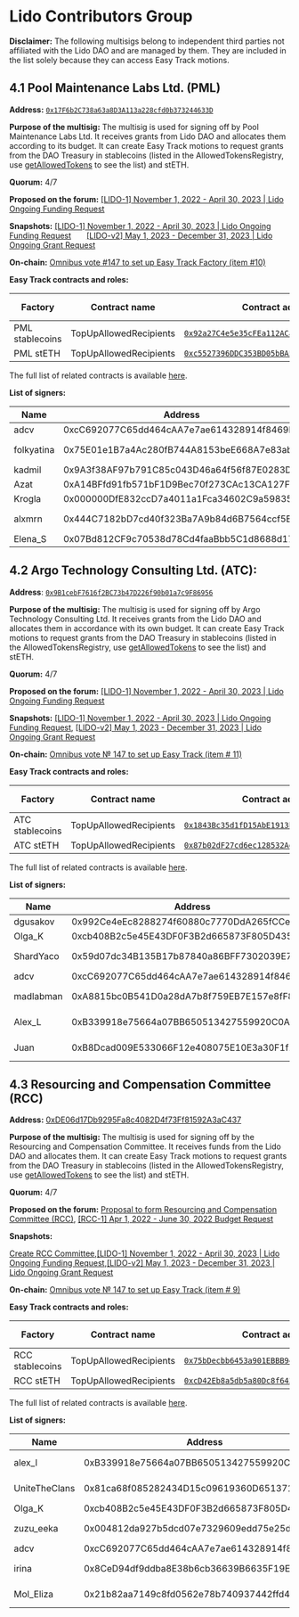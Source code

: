 # Lido Contributors Group 

**Disclaimer:** The following multisigs belong to independent third parties not affiliated with the Lido DAO and are managed by them. They are included in the list solely because they can access Easy Track motions.

## 4.1 Pool Maintenance Labs Ltd. (PML)

**Address:** [`0x17F6b2C738a63a8D3A113a228cfd0b373244633D`](https://app.safe.global/settings/setup?safe=eth:0x17F6b2C738a63a8D3A113a228cfd0b373244633D)

**Purpose of the multisig:**
The multisig is used for signing off by Pool Maintenance Labs Ltd. 
It receives grants from Lido DAO and allocates them according to its budget. 
It can create Easy Track motions to request grants from the DAO Treasury in stablecoins (listed in the AllowedTokensRegistry, use [getAllowedTokens](https://etherscan.io/address/0x4ac40c34f8992bb1e5e856a448792158022551ca#readContract#F6) to see the list) and stETH.

**Quorum:** 4/7

**Proposed on the forum:** [[LIDO-1] November 1, 2022 - April 30, 2023 | Lido Ongoing Funding Request](https://research.lido.fi/t/lido-1-november-1-2022-april-30-2023-lido-ongoing-funding-request/3133)

**Snapshots:** [[LIDO-1] November 1, 2022 - April 30, 2023 | Lido Ongoing Funding Request](https://snapshot.org/#/lido-snapshot.eth/proposal/0xce01f9f6521b7873e1fd59564b64ee13f4d2dfd5251c996e61ed4258df9de685)	       [[LIDO-v2] May 1, 2023 - December 31, 2023 | Lido Ongoing Grant Request](https://snapshot.org/#/lido-snapshot.eth/proposal/0xdf57d5600ca8c0485a17de035afffe3b918e6059a6ba10bec71fb04f4041b41d)

**On-chain:** [Omnibus vote #147 to set up Easy Track Factory (item #10)](https://vote.lido.fi/vote/147) 

**Easy Track contracts and roles:**

| Factory         | Contract name           | Contract address | Multisig role |
|-----------------|-------------------------|-----------------|---------------|
| PML stablecoins | TopUpAllowedRecipients  | [`0x92a27C4e5e35cFEa112ACaB53851Ec70e2D99a8D`](https://etherscan.io/address/0x92a27C4e5e35cFEa112ACaB53851Ec70e2D99a8D#readContract) | trustedcaller |
| PML stETH       | TopUpAllowedRecipients  | [`0xc5527396DDC353BD05bBA578aDAa1f5b6c721136`](https://etherscan.io/address/0xc5527396DDC353BD05bBA578aDAa1f5b6c721136#readContract) | trustedcaller |

The full list of related contracts is available [here](https://docs.lido.fi/deployed-contracts/#easy-track-factories-for-token-transfers).

**List of signers:**

| Name | Address | Verification | Public verification |
| --- | --- | --- | --- |
| adcv | 0xcC692077C65dd464cAA7e7ae614328914f8469b3 | https://etherscan.io/verifySig/11698 | https://twitter.com/adcv_/status/1587404360476237829 |
| folkyatina | 0x75E01e1B7a4Ac280fB744A8153beE668A7e83abd | https://etherscan.io/verifySig/11759 | https://twitter.com/folkyatina/status/1587738950453665792?s=20&t=-I_3fftZemHuesIMVrof3Q |
| kadmil | 0x9A3f38AF97b791C85c043D46a64f56f87E0283D4 | https://etherscan.io/verifySig/17851 | https://twitter.com/kadmil_eth/status/1655865828544266242 |
| Azat | 0xA14BFfd91fb571bF1D9Bec70f273CAc13CA127Fa | https://etherscan.io/verifySig/11715 | https://twitter.com/mymphe/status/1587330426204569602 |
| Krogla | 0x000000DfE832ccD7a4011a1Fca34602C9a598353 | https://etherscan.io/verifySig/11723 | https://twitter.com/_krogla/status/1587487599328985088 |
| alxmrn | 0x444C7182bD7cd40f323Ba7A9b84d6B7564ccf5EC | https://etherscan.io/verifySig/251892 | https://research.lido.fi/t/lido-1-november-1-2022-april-30-2023-lido-ongoing-funding-request/3133/31 |
| Elena_S | 0x07Bd812CF9c70538d78Cd4faaBbb5C1d8688d173 | https://etherscan.io/verifySig/260027 | https://x.com/Elen0sh/status/1853404050131206237 |

## 4.2 Argo Technology Consulting Ltd. (ATC):

**Address**: [`0x9B1cebF7616f2BC73b47D226f90b01a7c9F86956`](https://app.safe.global/settings/setup?safe=eth:0x9B1cebF7616f2BC73b47D226f90b01a7c9F86956)

**Purpose of the multisig:** 
The multisig is used for signing off by Argo Technology Consulting Ltd. 
It receives grants from the Lido DAO and allocates them in accordance with its own budget. 
It can create Easy Track motions to request grants from the DAO Treasury in stablecoins (listed in the AllowedTokensRegistry, use [getAllowedTokens](https://etherscan.io/address/0x4ac40c34f8992bb1e5e856a448792158022551ca#readContract#F6) to see the list) and stETH.

**Quorum:** 4/7

**Proposed on the forum:** [[LIDO-1] November 1, 2022 - April 30, 2023 | Lido Ongoing Funding Request](https://research.lido.fi/t/lido-1-november-1-2022-april-30-2023-lido-ongoing-funding-request/3133)

**Snapshots:** [[LIDO-1] November 1, 2022 - April 30, 2023 | Lido Ongoing Funding Request](https://snapshot.org/#/lido-snapshot.eth/proposal/0xce01f9f6521b7873e1fd59564b64ee13f4d2dfd5251c996e61ed4258df9de685), [[LIDO-v2] May 1, 2023 - December 31, 2023 | Lido Ongoing Grant Request](https://snapshot.org/#/lido-snapshot.eth/proposal/0xdf57d5600ca8c0485a17de035afffe3b918e6059a6ba10bec71fb04f4041b41d)

**On-chain:** [Omnibus vote № 147 to set up Easy Track (item # 11)](https://vote.lido.fi/vote/147)

**Easy Track contracts and roles:**

| Factory         | Contract name           | Contract address | Multisig role |
|-----------------|-------------------------|-----------------|---------------|
| ATC stablecoins | TopUpAllowedRecipients  | [`0x1843Bc35d1fD15AbE1913b9f72852a79457C42Ab`](https://etherscan.io/address/0x1843Bc35d1fD15AbE1913b9f72852a79457C42Ab#readContract) | trustedcaller |
| ATC stETH       | TopUpAllowedRecipients  | [`0x87b02dF27cd6ec128532Add7C8BC19f62E6f1fB9`](https://etherscan.io/address/0x87b02dF27cd6ec128532Add7C8BC19f62E6f1fB9#readContract) | trustedcaller |

The full list of related contracts is available [here](https://docs.lido.fi/deployed-contracts/#easy-track-factories-for-token-transfers).

**List of signers:**

| Name | Address | Verification | Public verification |
| --- | --- | --- | --- |
| dgusakov | 0x992Ce4eEc8288274f60880c7770DdA265fCCe610 | https://etherscan.io/verifySig/14263 | https://twitter.com/d_gusakov/status/1587741730920611845 |
| Olga_K | 0xcb408B2c5e45E43DF0F3B2d665873F805D435598 | https://etherscan.io/verifySig/259922 | https://x.com/itmamuramgk28/status/1852329630184755658 |
| ShardYaco | 0x59d07dc34B135B17b87840a86BFF7302039E7EDf | https://etherscan.io/verifySig/11733 | https://twitter.com/shardyaco/status/1587222297936633857?s=61&t=zNY2z0koPK_WF8W9MSgaww |
| adcv | 0xcC692077C65dd464cAA7e7ae614328914f8469b3 | https://etherscan.io/verifySig/11698 | https://twitter.com/adcv_/status/1587404360476237829 |
| madlabman | 0xA8815bc0B541D0a28dA7b8f759EB7E157e8fF8b0 | https://etherscan.io/verifySig/16459 | https://research.lido.fi/t/lido-1-november-1-2022-april-30-2023-lido-ongoing-funding-request/3133/26 |
| Alex_L | 0xB339918e75664a07BB650513427559920C0A0F6C | https://etherscan.io/verifySig/16458 | https://research.lido.fi/t/lido-1-november-1-2022-april-30-2023-lido-ongoing-funding-request/3133/25 |
| Juan | 0xB8Dcad009E533066F12e408075E10E3a30F1f15A | https://etherscan.io/verifySig/246897 | https://research.lido.fi/t/lido-1-november-1-2022-april-30-2023-lido-ongoing-funding-request/3133/29 |

## 4.3 Resourcing and Compensation Committee (RCC)

**Address:** [0xDE06d17Db9295Fa8c4082D4f73Ff81592A3aC437](https://app.safe.global/settings/setup?safe=eth:0xDE06d17Db9295Fa8c4082D4f73Ff81592A3aC437)[](https://etherscan.io/address/0xDE06d17Db9295Fa8c4082D4f73Ff81592A3aC437)

**Purpose of the multisig:** 
The multisig is used for signing off by the Resourcing and Compensation Committee.
It receives funds from the Lido DAO and allocates them. 
It can create Easy Track motions to request grants from the DAO Treasury in stablecoins (listed in the AllowedTokensRegistry, use [getAllowedTokens](https://etherscan.io/address/0x4ac40c34f8992bb1e5e856a448792158022551ca#readContract#F6) to see the list) and stETH.

**Quorum:** 4/7

**Proposed on the forum:** [Proposal to form Resourcing and Compensation Committee (RCC)](https://research.lido.fi/t/proposal-to-form-resourcing-and-compensation-committee-rcc/1767), [[RCC-1] Apr 1, 2022 - June 30, 2022 Budget Request](https://research.lido.fi/t/rcc-1-apr-1-2022-june-30-2022-budget-request/1980)

**Snapshots:**

[Create RCC Committee](https://snapshot.org/#/lido-snapshot.eth/proposal/0x008ce8f95382c70216820a39d717c6b494348aa474917b6351819af527bc2a54),[[LIDO-1] November 1, 2022 - April 30, 2023 | Lido Ongoing Funding Request](https://snapshot.org/#/lido-snapshot.eth/proposal/0xce01f9f6521b7873e1fd59564b64ee13f4d2dfd5251c996e61ed4258df9de685),[[LIDO-v2] May 1, 2023 - December 31, 2023 | Lido Ongoing Grant Request](https://snapshot.org/#/lido-snapshot.eth/proposal/0xdf57d5600ca8c0485a17de035afffe3b918e6059a6ba10bec71fb04f4041b41d)

**On-chain:** [Omnibus vote № 147 to set up Easy Track (item # 9)](https://vote.lido.fi/vote/147)

**Easy Track contracts and roles:**

| Factory         | Contract name           | Contract address | Multisig role |
|-----------------|-------------------------|-----------------|---------------|
| RCC stablecoins | TopUpAllowedRecipients  | [`0x75bDecbb6453a901EBBB945215416561547dfDD4`](https://etherscan.io/address/0x75bDecbb6453a901EBBB945215416561547dfDD4#readContract) | trustedcaller |
| RCC stETH       | TopUpAllowedRecipients  | [`0xcD42Eb8a5db5a80Dc8f643745528DD77cf4C7D35`](https://etherscan.io/address/0xcD42Eb8a5db5a80Dc8f643745528DD77cf4C7D35#readContract) | trustedcaller |

The full list of related contracts is available [here](https://docs.lido.fi/deployed-contracts/#easy-track-factories-for-token-transfers).

**List of signers:**

| Name | Address | Verification | Public verification |
| --- | --- | --- | --- |
| alex_l | 0xB339918e75664a07BB650513427559920C0A0F6C | https://etherscan.io/verifySig/16458 | https://research.lido.fi/t/lido-1-november-1-2022-april-30-2023-lido-ongoing-funding-request/3133/25 |
| UniteTheClans | 0x81ca68f085282434D15c09619360D6513710a979 | https://etherscan.io/verifySig/16487 | https://research.lido.fi/t/lido-1-november-1-2022-april-30-2023-lido-ongoing-funding-request/3133/28 |
| Olga_K | 0xcb408B2c5e45E43DF0F3B2d665873F805D435598 | https://etherscan.io/verifySig/259922 | https://x.com/itmamuramgk28/status/1852329630184755658 |
| zuzu_eeka | 0x004812da927b5dcd07e7329609edd75e25d2d295 | Sig hash: 0xf0aee0fd294af259ea0b1d8efc8abf0f43876cebd54572c9fd88a6befdf367c83a5e8f783989a21a4fd1676651acaaf651df2207ec7fc0133c7e2b54e9074e8801 | https://twitter.com/zuzu_eeka/status/1513482967137538050?t=hAVfMfLF_jesPQHH5fBDUQ&s=19 |
| adcv | 0xcC692077C65dd464cAA7e7ae614328914f8469b3 | https://etherscan.io/verifySig/11698 | https://twitter.com/adcv_/status/1587404360476237829 |
| irina | 0x8CeD94df9ddba8E38b6cb36639B6635F19Eb25C6 | https://etherscan.io/verifySig/16616 | https://research.lido.fi/t/rcc-1-apr-1-2022-june-30-2022-budget-request/1980/27 |
| Mol_Eliza | 0x21b82aa7149c8fd0562e78b740937442ffd43094 | https://etherscan.io/verifySig/32101 | https://research.lido.fi/t/rcc-1-apr-1-2022-june-30-2022-budget-request/1980/28 |
